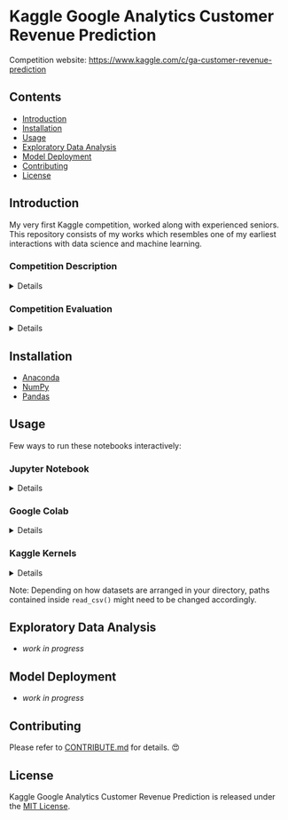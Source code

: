 # Kaggle Google Analytics Customer Revenue Prediction
Competition website: https://www.kaggle.com/c/ga-customer-revenue-prediction

## Contents
- [Introduction](#Introduction)
- [Installation](#Installation)
- [Usage](#Usage)
- [Exploratory Data Analysis](#Exploratory-Data-Analysis)
- [Model Deployment](#Model-Deployment)
- [Contributing](#Contributing)
- [License](#License)

## Introduction
My very first Kaggle competition, worked along with experienced seniors. This repository consists of my works which resembles one of my earliest interactions with data science and machine learning.

### Competition Description
<details>
<summary>Details</summary>
  
>The 80/20 rule has proven true for many businesses–only a small percentage of customers produce most of the revenue. As such, marketing teams are challenged to make appropriate investments in promotional strategies.
>
> RStudio, the developer of free and open tools for R and enterprise-ready products for teams to scale and share work, has partnered with Google Cloud and Kaggle to demonstrate the business impact that thorough data analysis can have.
>
> In this competition, you’re challenged to analyze a Google Merchandise Store (also known as GStore, where Google swag is sold) customer dataset to predict revenue per customer. Hopefully, the outcome will be more actionable operational changes and a better use of marketing budgets for those companies who choose to use data analysis on top of GA data.

*from [competition website...](https://www.kaggle.com/c/ga-customer-revenue-prediction)*

</details>

### Competition Evaluation
<details>
<summary>Details</summary>
  
> #### Root Mean Squared Error (RMSE)
> Submissions are scored on the root mean squared error. RMSE is defined as:
>
> <p align="center">
> <img src="https://latex.codecogs.com/svg.latex?RMSE&space;=&space;\sqrt{\frac{1}{n}\sum_{i=1}^{n}&space;\left&space;(&space;y_{i}&space;-&space;\hat{y}_{i}&space;\right&space;)^{2}}" title="root mean squared error" />
> </p>
>
> where y hat is the natural log of the predicted revenue for a customer and y is the natural log of the actual summed revenue value plus one.
>
> #### Submission File
> For each `fullVisitorId` in the test set, you must predict the **natural log** of their total revenue in `PredictedLogRevenue`. The submission file should contain a header and have the following format:
> ``` markdown
> fullVisitorId,PredictedLogRevenue
> 0000000259678714014,0
> 0000049363351866189,0
> 0000053049821714864,0
> etc.
> ```

*from [competition website...](https://www.kaggle.com/c/ga-customer-revenue-prediction)*

</details>

## Installation
- [Anaconda](https://www.anaconda.com/distribution/)
- [NumPy](http://www.numpy.org/)
- [Pandas](http://pandas.pydata.org/)

## Usage
Few ways to run these notebooks interactively:

### Jupyter Notebook
<details>
<summary>Details</summary>
  
1. Download this repository in a zip file by clicking [here](https://github.com/y33-j3T/Kaggle-PUBG-Finish-Placement-Prediction/archive/master.zip) or execute this from the terminal: 
```
git clone https://github.com/y33-j3T/Kaggle-PUBG-Finish-Placement-Prediction.git 
```
2. Download the datasets at [competition website - data](https://www.kaggle.com/c/pubg-finish-placement-prediction/data).
3. Put both downloads in the same directory and unzip them.
4. For cleanliness, create a new folder **input** and put the datasets (with `.csv` extensions) into it.
4. Open Anaconda Prompt.
5. Navigate to the **repository folder** with
```
cd [path address]
```
6. Create a virtual environment with
```
conda create -n [environment name] python=3.7
```
7. Activate the environment with 
```
activate [environment name]
```
8. Install the required dependencies with
```
pip install -r requirements.txt
```
9. Execute Jupyter Notebook from the command line or terminal with
```
jupyter notebook
```
10. Click on files with `.ipynb` extension on the Jupyter Notebook dasboard and enjoy!
11. When you're done, deactivate the virtual environment with 
```
deactivate
```

</details>

### Google Colab
<details>
<summary>Details</summary>

1. Download the datasets at [competition website - data](https://www.kaggle.com/c/pubg-finish-placement-prediction/data).
2. Put all downloads in the same directory and unzip them.
3. For cleanliness, create a new folder **input** and put the datasets (with `.csv` extensions) into it.
4. Click on any model you want work with at the [**Model Deployment**](#Model-Deployment) section.
5. Copy the link of the page and paste it into the search bar of a new page.
6. Replace `https://github.com` with `colab.research.google.com/github` and hit enter.
7. Go to the sidebar, click on **Files** > **Upload**.
8. Upload all contents in the **input** folder.
9. You may now run the notebook.
10. Once you are done, remember to save the notebook somewhere.
  
</details>

### Kaggle Kernels
<details>
<summary>Details</summary>
  
1. Download this repository in a zip file by clicking [here](https://github.com/y33-j3T/Kaggle-PUBG-Finish-Placement-Prediction/archive/master.zip) or execute this from the terminal: 
```
git clone https://github.com/y33-j3T/Kaggle-PUBG-Finish-Placement-Prediction.git 
```
2. Unzip your download.
3. Go to [competition website - kernels](https://www.kaggle.com/c/pubg-finish-placement-prediction/kernels).
4. Click on **New Kernel**.
5. Select **Notebook**.
6. Click on **File** > **Upload Notebook**.
7. Upload any file with `.ipynb` extension that you want to work with from your downloaded repository and enjoy!
8. Once you are done, remember to click on **Commit**.

</details>

Note: Depending on how datasets are arranged in your directory, paths contained inside `read_csv()` might need to be changed accordingly.


## Exploratory Data Analysis
- *work in progress*

## Model Deployment
- *work in progress*

## Contributing
Please refer to [CONTRIBUTE.md](./CONTRIBUTE.md) for details. :heart_eyes:

## License
Kaggle Google Analytics Customer Revenue Prediction is released under the [MIT License](./LICENSE).
